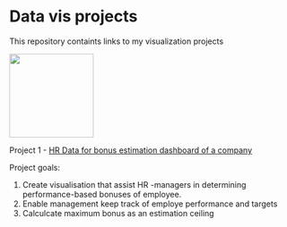 # Data vis projects
This repository containts links to my visualization projects
<!--

<img src="https://github.com/sukhinsergey/tableau/assets/61851042/28117097-18c1-4e44-b607-f6c2e3de1b82" width="150" /> 
-->




<img src="https://github.com/sukhinsergey/tableau/assets/61851042/0d7d4f2e-a4bd-44db-b057-c7dce0a3e679" width="150" /> 



Project 1 - [HR Data for bonus estimation dashboard of a company](https://public.tableau.com/views/HRBonusdatavisualisation/Dashboard2?:language=en-GB&:display_count=n&:origin=viz_share_link)

Project goals: 
1) Create visualisation that assist HR -managers in determining performance-based bonuses of employee.
2) Enable management keep track of employe performance and targets
3) Calculcate maximum bonus as an estimation ceiling

